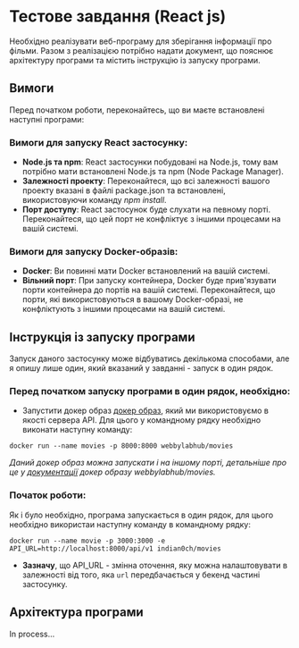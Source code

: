 # Тестове завдання (React js)

Необхідно реалізувати веб-програму для зберігання інформації про фільми. Разом з реалізацією потрібно надати документ, що пояснює архітектуру програми та містить інструкцію із запуску програми.

## Вимоги 

Перед початком роботи, переконайтесь, що ви маєте встановлені наступні програми:

### Вимоги для запуску React застосунку:

- **Node.js та npm**: React застосунки побудовані на Node.js, тому вам потрібно мати встановлені Node.js та npm (Node Package Manager).
- **Залежності проекту**: Переконайтеся, що всі залежності вашого проекту вказані в файлі package.json та встановлені, використовуючи команду _npm install_.
- **Порт доступу**: React застосунок буде слухати на певному порті. Переконайтеся, що цей порт не конфліктує з іншими процесами на вашій системі.

### Вимоги для запуску Docker-образів:

- **Docker**: Ви повинні мати Docker встановлений на вашій системі.
- **Вільний порт**: При запуску контейнера, Docker буде прив'язувати порти контейнера до портів на вашій системі. Переконайтеся, що порти, які використовуються в вашому Docker-образі, не конфліктують з іншими процесами на вашій системі.

## Інструкція із запуску програми

Запуск даного застосунку може відбуватись декількома способами, але я опишу лише один, який вказаний у завданні - запуск в один рядок.

### Перед початком запуску програми в один рядок, необхідно:

- Запустити докер образ [докер образ](https://hub.docker.com/r/webbylabhub/movies), який ми використовуємо в якості сервера API. Для цього у командному рядку необхідно виконати наступну команду:
```
docker run --name movies -p 8000:8000 webbylabhub/movies
```
_Даний докер образ можна запускати і на іншому порті, детальніше про це у [документації](https://hub.docker.com/r/webbylabhub/movies) докер образу webbylabhub/movies._

### Початок роботи:

Як і було необхідно, програма запускається в один рядок, для цього необхідно використаи наступну команду в командному рядку:
```
docker run --name movie -p 3000:3000 -e API_URL=http://localhost:8000/api/v1 indian0ch/movies

```
- **Зазначу**, що API_URL - змінна оточення, яку можна налаштовувати в залежності від того, яка `url` передбачається у бекенд частині застосунку. 

## Архітектура програми

In process...

